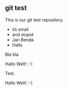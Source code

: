 git test
--------

This is our git test repository.

- its small
- and stupid
- Jan Benda
- Hallo

Bla bla

Hallo Welt! :-)

Test.

Hallo Welt! :-)

